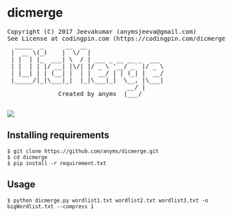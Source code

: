 # dicmerge
<pre>
Copyright (C) 2017 Jeevakumar (anymsjeeva@gmail.com)
See License at codingpin.com (https://codingpin.com/dicmergeproject)
  _____  _      __  __                     
 |  __ \(_)    |  \/  |                    
 | |  | |_  ___| \  / | ___ _ __ __ _  ___ 
 | |  | | |/ __| |\/| |/ _ \ '__/ _` |/ _ \
 | |__| | | (__| |  | |  __/ | | (_| |  __/
 |_____/|_|\___|_|  |_|\___|_|  \__, |\___|
                                 __/ |     
              Created by anyms  |___/      

</pre>

<img src="http://cdn.cdnpen.com/58abebfe2e41b13.png">

## Installing requirements
```
$ git clone https://github.com/anyms/dicmerge.git
$ cd dicmerge
$ pip install -r requirement.txt
```

## Usage
`$ python dicmerge.py wordlist1.txt wordlist2.txt wordlist3.txt -o bigWordlist.txt --compress 1`
